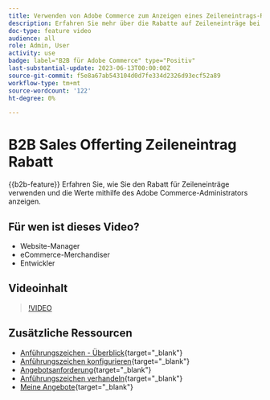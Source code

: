 ```yaml
---
title: Verwenden von Adobe Commerce zum Anzeigen eines Zeileneintrags-Rabatts für ein Angebot
description: Erfahren Sie mehr über die Rabatte auf Zeileneinträge bei einem B2B-Angebot in Adobe Commerce
doc-type: feature video
audience: all
role: Admin, User
activity: use
badge: label="B2B für Adobe Commerce" type="Positiv"
last-substantial-update: 2023-06-13T00:00:00Z
source-git-commit: f5e8a67ab543104d0d7fe334d2326d93ecf52a89
workflow-type: tm+mt
source-wordcount: '122'
ht-degree: 0%

---
```


# B2B Sales Offerting Zeileneintrag Rabatt

{{b2b-feature}}
Erfahren Sie, wie Sie den Rabatt für Zeileneinträge verwenden und die Werte mithilfe des Adobe Commerce-Administrators anzeigen.

## Für wen ist dieses Video?

- Website-Manager
- eCommerce-Merchandiser
- Entwickler

## Videoinhalt

>[!VIDEO](https://video.tv.adobe.com/v/3420415?learn=on)

## Zusätzliche Ressourcen

- [Anführungszeichen - Überblick](https://experienceleague.adobe.com/docs/commerce-admin/b2b/quotes/quotes.html){target="_blank"}
- [Anführungszeichen konfigurieren](https://experienceleague.adobe.com/docs/commerce-admin/b2b/quotes/configure-quotes.html){target="_blank"}
- [Angebotsanforderung](https://experienceleague.adobe.com/docs/commerce-admin/b2b/quotes/quote-request.html){target="_blank"}
- [Anführungszeichen verhandeln](https://experienceleague.adobe.com/docs/commerce-admin/b2b/quotes/quote-price-negotiation.html){target="_blank"}
- [Meine Angebote](https://experienceleague.adobe.com/docs/commerce-admin/b2b/quotes/account-dashboard-my-quotes.html){target="_blank"}
